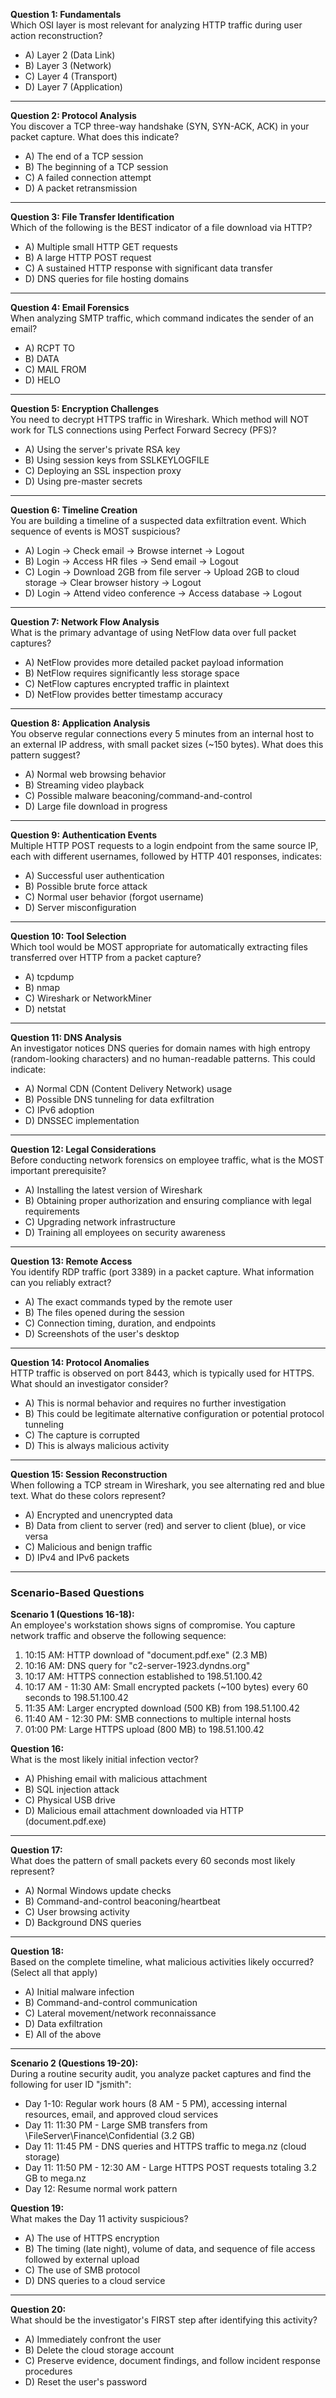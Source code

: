 
**Question 1: Fundamentals**  
Which OSI layer is most relevant for analyzing HTTP traffic during user action reconstruction?
- A) Layer 2 (Data Link)
- B) Layer 3 (Network)
- C) Layer 4 (Transport)
- D) Layer 7 (Application)

---

**Question 2: Protocol Analysis**  
You discover a TCP three-way handshake (SYN, SYN-ACK, ACK) in your packet capture. What does this indicate?
- A) The end of a TCP session
- B) The beginning of a TCP session
- C) A failed connection attempt
- D) A packet retransmission

---

**Question 3: File Transfer Identification**  
Which of the following is the BEST indicator of a file download via HTTP?
- A) Multiple small HTTP GET requests
- B) A large HTTP POST request
- C) A sustained HTTP response with significant data transfer
- D) DNS queries for file hosting domains

---

**Question 4: Email Forensics**  
When analyzing SMTP traffic, which command indicates the sender of an email?
- A) RCPT TO
- B) DATA
- C) MAIL FROM
- D) HELO

---

**Question 5: Encryption Challenges**  
You need to decrypt HTTPS traffic in Wireshark. Which method will NOT work for TLS connections using Perfect Forward Secrecy (PFS)?
- A) Using the server's private RSA key
- B) Using session keys from SSLKEYLOGFILE
- C) Deploying an SSL inspection proxy
- D) Using pre-master secrets

---

**Question 6: Timeline Creation**  
You are building a timeline of a suspected data exfiltration event. Which sequence of events is MOST suspicious?
- A) Login → Check email → Browse internet → Logout
- B) Login → Access HR files → Send email → Logout
- C) Login → Download 2GB from file server → Upload 2GB to cloud storage → Clear browser history → Logout
- D) Login → Attend video conference → Access database → Logout

---

**Question 7: Network Flow Analysis**  
What is the primary advantage of using NetFlow data over full packet captures?
- A) NetFlow provides more detailed packet payload information
- B) NetFlow requires significantly less storage space
- C) NetFlow captures encrypted traffic in plaintext
- D) NetFlow provides better timestamp accuracy

---

**Question 8: Application Analysis**  
You observe regular connections every 5 minutes from an internal host to an external IP address, with small packet sizes (~150 bytes). What does this pattern suggest?
- A) Normal web browsing behavior
- B) Streaming video playback
- C) Possible malware beaconing/command-and-control
- D) Large file download in progress

---

**Question 9: Authentication Events**  
Multiple HTTP POST requests to a login endpoint from the same source IP, each with different usernames, followed by HTTP 401 responses, indicates:
- A) Successful user authentication
- B) Possible brute force attack
- C) Normal user behavior (forgot username)
- D) Server misconfiguration

---

**Question 10: Tool Selection**  
Which tool would be MOST appropriate for automatically extracting files transferred over HTTP from a packet capture?
- A) tcpdump
- B) nmap
- C) Wireshark or NetworkMiner
- D) netstat

---

**Question 11: DNS Analysis**  
An investigator notices DNS queries for domain names with high entropy (random-looking characters) and no human-readable patterns. This could indicate:
- A) Normal CDN (Content Delivery Network) usage
- B) Possible DNS tunneling for data exfiltration
- C) IPv6 adoption
- D) DNSSEC implementation

---

**Question 12: Legal Considerations**  
Before conducting network forensics on employee traffic, what is the MOST important prerequisite?
- A) Installing the latest version of Wireshark
- B) Obtaining proper authorization and ensuring compliance with legal requirements
- C) Upgrading network infrastructure
- D) Training all employees on security awareness

---

**Question 13: Remote Access**  
You identify RDP traffic (port 3389) in a packet capture. What information can you reliably extract?
- A) The exact commands typed by the remote user
- B) The files opened during the session
- C) Connection timing, duration, and endpoints
- D) Screenshots of the user's desktop

---

**Question 14: Protocol Anomalies**  
HTTP traffic is observed on port 8443, which is typically used for HTTPS. What should an investigator consider?
- A) This is normal behavior and requires no further investigation
- B) This could be legitimate alternative configuration or potential protocol tunneling
- C) The capture is corrupted
- D) This is always malicious activity

---

**Question 15: Session Reconstruction**  
When following a TCP stream in Wireshark, you see alternating red and blue text. What do these colors represent?
- A) Encrypted and unencrypted data
- B) Data from client to server (red) and server to client (blue), or vice versa
- C) Malicious and benign traffic
- D) IPv4 and IPv6 packets

---

### Scenario-Based Questions

**Scenario 1 (Questions 16-18):**  
An employee's workstation shows signs of compromise. You capture network traffic and observe the following sequence:

1. 10:15 AM: HTTP download of "document.pdf.exe" (2.3 MB)
2. 10:16 AM: DNS query for "c2-server-1923.dyndns.org"
3. 10:17 AM: HTTPS connection established to 198.51.100.42
4. 10:17 AM - 11:30 AM: Small encrypted packets (~100 bytes) every 60 seconds to 198.51.100.42
5. 11:35 AM: Larger encrypted download (500 KB) from 198.51.100.42
6. 11:40 AM - 12:30 PM: SMB connections to multiple internal hosts
7. 01:00 PM: Large HTTPS upload (800 MB) to 198.51.100.42

**Question 16:**  
What is the most likely initial infection vector?
- A) Phishing email with malicious attachment
- B) SQL injection attack
- C) Physical USB drive
- D) Malicious email attachment downloaded via HTTP (document.pdf.exe)

---

**Question 17:**  
What does the pattern of small packets every 60 seconds most likely represent?
- A) Normal Windows update checks
- B) Command-and-control beaconing/heartbeat
- C) User browsing activity
- D) Background DNS queries

---

**Question 18:**  
Based on the complete timeline, what malicious activities likely occurred? (Select all that apply)
- A) Initial malware infection
- B) Command-and-control communication
- C) Lateral movement/network reconnaissance
- D) Data exfiltration
- E) All of the above

---

**Scenario 2 (Questions 19-20):**  
During a routine security audit, you analyze packet captures and find the following for user ID "jsmith":

- Day 1-10: Regular work hours (8 AM - 5 PM), accessing internal resources, email, and approved cloud services
- Day 11: 11:30 PM - Large SMB transfers from \\FileServer\Finance\Confidential (3.2 GB)
- Day 11: 11:45 PM - DNS queries and HTTPS traffic to mega.nz (cloud storage)
- Day 11: 11:50 PM - 12:30 AM - Large HTTPS POST requests totaling 3.2 GB to mega.nz
- Day 12: Resume normal work pattern

**Question 19:**  
What makes the Day 11 activity suspicious?
- A) The use of HTTPS encryption
- B) The timing (late night), volume of data, and sequence of file access followed by external upload
- C) The use of SMB protocol
- D) DNS queries to a cloud service

---

**Question 20:**  
What should be the investigator's FIRST step after identifying this activity?
- A) Immediately confront the user
- B) Delete the cloud storage account
- C) Preserve evidence, document findings, and follow incident response procedures
- D) Reset the user's password